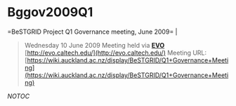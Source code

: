 # Bggov2009Q1

=BeSTGRID Project Q1 Governance meeting, June 2009= |

>  Wednesday 10 June 2009
>  Meeting held via **[EVO](http://evo.caltech.edu/)**
>  [http://evo.caltech.edu/](http://evo.caltech.edu/)
>  Meeting URL:
>  [https://wiki.auckland.ac.nz/display/BeSTGRID/Q1+Governance+Meeting](https://wiki.auckland.ac.nz/display/BeSTGRID/Q1+Governance+Meeting)

_*NOTOC*_
